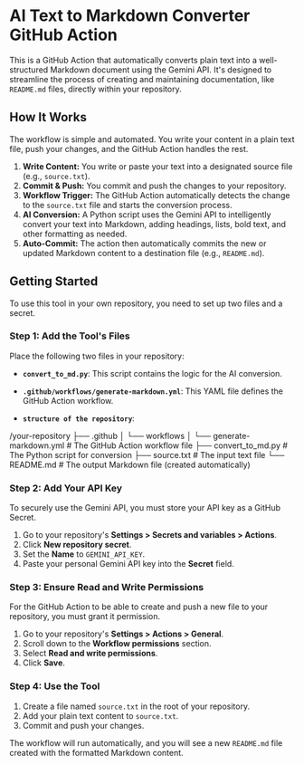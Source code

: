 # AI Text to Markdown Converter GitHub Action

This is a GitHub Action that automatically converts plain text into a well-structured Markdown document using the Gemini API. It's designed to streamline the process of creating and maintaining documentation, like `README.md` files, directly within your repository.

## How It Works

The workflow is simple and automated. You write your content in a plain text file, push your changes, and the GitHub Action handles the rest.

1.  **Write Content:** You write or paste your text into a designated source file (e.g., `source.txt`).
2.  **Commit & Push:** You commit and push the changes to your repository.
3.  **Workflow Trigger:** The GitHub Action automatically detects the change to the `source.txt` file and starts the conversion process.
4.  **AI Conversion:** A Python script uses the Gemini API to intelligently convert your text into Markdown, adding headings, lists, bold text, and other formatting as needed.
5.  **Auto-Commit:** The action then automatically commits the new or updated Markdown content to a destination file (e.g., `README.md`).

## Getting Started

To use this tool in your own repository, you need to set up two files and a secret.

### Step 1: Add the Tool's Files

Place the following two files in your repository:

* **`convert_to_md.py`**: This script contains the logic for the AI conversion.
* **`.github/workflows/generate-markdown.yml`**: This YAML file defines the GitHub Action workflow.

* **`structure of the repository`**:

/your-repository
├── .github
│   └── workflows
│       └── generate-markdown.yml  # The GitHub Action workflow file
├── convert_to_md.py               # The Python script for conversion
├── source.txt                     # The input text file
└── README.md                      # The output Markdown file (created automatically)



### Step 2: Add Your API Key

To securely use the Gemini API, you must store your API key as a GitHub Secret.

1.  Go to your repository's **Settings > Secrets and variables > Actions**.
2.  Click **New repository secret**.
3.  Set the **Name** to `GEMINI_API_KEY`.
4.  Paste your personal Gemini API key into the **Secret** field.

### Step 3: Ensure Read and Write Permissions

For the GitHub Action to be able to create and push a new file to your repository, you must grant it permission.

1.  Go to your repository's **Settings > Actions > General**.
2.  Scroll down to the **Workflow permissions** section.
3.  Select **Read and write permissions**.
4.  Click **Save**.

### Step 4: Use the Tool

1.  Create a file named `source.txt` in the root of your repository.
2.  Add your plain text content to `source.txt`.
3.  Commit and push your changes.

The workflow will run automatically, and you will see a new `README.md` file created with the formatted Markdown content.
